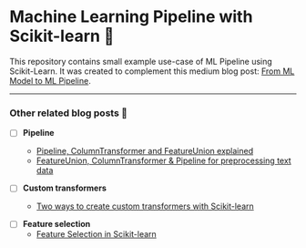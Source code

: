 # Machine Learning Pipeline with Scikit-learn 💼
This repository contains small example use-case of ML Pipeline using Scikit-Learn. It was created to complement this medium blog post: [From ML Model to ML Pipeline](ADDHYPERLINK). 

***
### Other related blog posts 👀
- [ ] **Pipeline**
    * [Pipeline, ColumnTransformer and FeatureUnion explained](https://towardsdatascience.com/pipeline-columntransformer-and-featureunion-explained-f5491f815f)
    * [FeatureUnion, ColumnTransformer & Pipeline for preprocessing text data](https://towardsdatascience.com/featureunion-columntransformer-pipeline-for-preprocessing-text-data-9dcb233dbcb6)

- [ ] **Custom transformers**
    * [Two ways to create custom transformers with Scikit-learn](ADDHYPERLINK)

* [ ] **Feature selection**
    * [Feature Selection in Scikit-learn](https://towardsdatascience.com/feature-selection-in-scikit-learn-dc005dcf38b7)